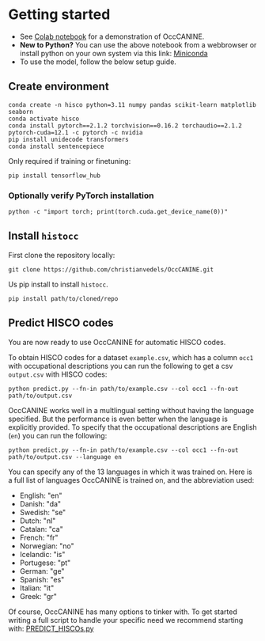# Getting started
- See [Colab notebook](https://github.com/christianvedels/OccCANINE/blob/main/OccCANINE_colab.ipynb) for a demonstration of OccCANINE.
- **New to Python?** You can use the above notebook from a webbrowser or install python on your own system via this link: [Miniconda](https://docs.anaconda.com/free/miniconda/miniconda-install/)
- To use the model, follow the below setup guide.

## Create environment
```
conda create -n hisco python=3.11 numpy pandas scikit-learn matplotlib seaborn
conda activate hisco
conda install pytorch==2.1.2 torchvision==0.16.2 torchaudio==2.1.2 pytorch-cuda=12.1 -c pytorch -c nvidia
pip install unidecode transformers
conda install sentencepiece
```

Only required if training or finetuning:
```
pip install tensorflow_hub
```


### Optionally verify PyTorch installation
```
python -c "import torch; print(torch.cuda.get_device_name(0))"
```

## Install `histocc`

First clone the repository locally:
```
git clone https://github.com/christianvedels/OccCANINE.git
```

Us pip install to install `histocc`.
```
pip install path/to/cloned/repo
```

## Predict HISCO codes
You are now ready to use OccCANINE for automatic HISCO codes.

To obtain HISCO codes for a dataset `example.csv`, which has a column `occ1` with occupational descriptions you can run the following to get a csv `output.csv` with HISCO codes:

```
python predict.py --fn-in path/to/example.csv --col occ1 --fn-out path/to/output.csv
```

OccCANINE works well in a multlingual setting without having the language specified. But the performance is even better when the language is explicitly provided. To specify that the occupational descriptions are English (`en`) you can run the following:

```
python predict.py --fn-in path/to/example.csv --col occ1 --fn-out path/to/output.csv --language en
```

You can specify any of the 13 languages in which it was trained on. Here is a full list of languages OccCANINE is trained on, and the abbreviation used:
+ English: "en"
+ Danish: "da"
+ Swedish: "se"
+ Dutch: "nl"
+ Catalan: "ca"
+ French: "fr"
+ Norwegian: "no"
+ Icelandic: "is"
+ Portugese: "pt"
+ German: "ge"
+ Spanish: "es"
+ Italian: "it"
+ Greek: "gr"

Of course, OccCANINE has many options to tinker with. To get started writing a full script to handle your specific need we recommend starting with: [PREDICT_HISCOs.py](https://github.com/christianvedels/OccCANINE/blob/main/PREDICT_HISCOs.py)